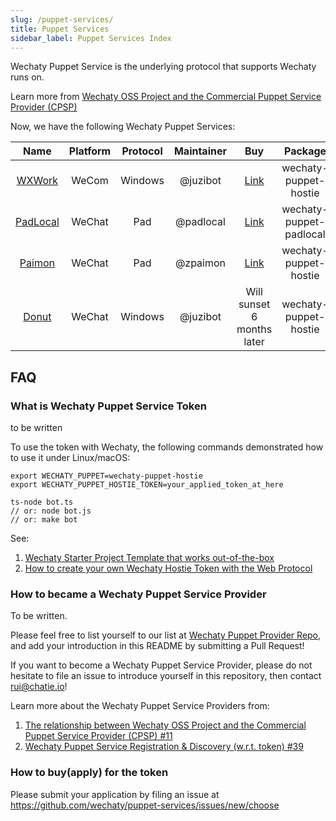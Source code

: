 ```yaml
---
slug: /puppet-services/
title: Puppet Services
sidebar_label: Puppet Services Index
---
```


Wechaty Puppet Service is the underlying protocol that supports Wechaty runs on.

Learn more from [Wechaty OSS Project and the Commercial Puppet Service Provider (CPSP)](https://github.com/wechaty/PMC/issues/11)

Now, we have the following Wechaty Puppet Services:

| Name | Platform | Protocol | Maintainer | Buy | Package |
| :---: | :---: | :---: | :---: | :---: | :---: |
| [WXWork](wxwork/) | WeCom | Windows | @juzibot | [Link](https://qiwei.juzibot.com/user/login?isWechaty=true) | wechaty-puppet-hostie |
| [PadLocal](padlocal/) | WeChat | Pad | @padlocal | [Link](https://github.com/padlocal/wechaty-puppet-padlocal/wiki/TOKEN-%E7%94%B3%E8%AF%B7%E6%96%B9%E6%B3%95)| wechaty-puppet-padlocal |
| [Paimon](paimon/)| WeChat | Pad | @zpaimon | [Link](http://150.158.176.142/) | wechaty-puppet-hostie |
| [Donut](donut/) | WeChat | Windows | @juzibot | Will sunset 6 months later | wechaty-puppet-hostie |

## FAQ

### What is Wechaty Puppet Service Token

to be written

To use the token with Wechaty, the following commands demonstrated how to use it under Linux/macOS:

```shell
export WECHATY_PUPPET=wechaty-puppet-hostie
export WECHATY_PUPPET_HOSTIE_TOKEN=your_applied_token_at_here

ts-node bot.ts
// or: node bot.js
// or: make bot
```

See:

1. [Wechaty Starter Project Template that works out-of-the-box](https://github.com/wechaty/wechaty-getting-started)
1. [How to create your own Wechaty Hostie Token with the Web Protocol](https://github.com/wechaty/wechaty/issues/1986)

### How to became a Wechaty Puppet Service Provider

To be written.

Please feel free to list yourself to our list at [Wechaty Puppet Provider Repo](https://github.com/wechaty/puppet-services/), and add your introduction in this README by submitting a Pull Request!

If you want to become a Wechaty Puppet Service Provider, please do not hesitate to file an issue to introduce yourself in this repository, then contact rui@chatie.io!

Learn more about the Wechaty Puppet Service Providers from:

1. [The relationship between Wechaty OSS Project and the Commercial Puppet Service Provider (CPSP) #11](https://github.com/wechaty/PMC/issues/11)
1. [Wechaty Puppet Service Registration & Discovery (w.r.t. token) #39](https://github.com/wechaty/puppet-services/issues/39)

### How to buy(apply) for the token

Please submit your application by filing an issue at <https://github.com/wechaty/puppet-services/issues/new/choose>
